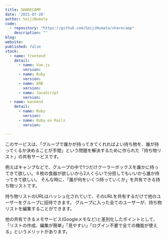 ```yaml
---
title: SHARECAMP
date: '2021-07-28'
author: SeijiNumata
code: 
  - repository: "https://github.com/SeijiNumata/sharecamp"
    description: ""
blog:
website:
published: false
stack:
  - name: frontend
    detail: 
      - name: Vue.js 
        version: 
      - name: Ruby
        version:
      - name: ERB
        version:
      - name: JavaScript
        version:
  - name: backend
    detail: 
      - name: Ruby
        version:
      - name: Ruby on Rails
        version: 

---
```


このサービスは、「グループで誰かが持ってきてくれればよい持ち物を、誰が持ってくるか決めることが手間」という問題を解決するために作られた「持ち物リスト」の共有サービスです。

例えばキャンプなどで、グループの中で1つだけクーラーボックスを誰かに持ってきて欲しい。８枚の食器が欲しいから2人くらいで分担してもいいから誰か持ってきて欲しい。 そんな時に、「誰が何をいくつ持っていくか」を共有できる持ち物リストです。

持ち物リストのURLはハッシュ化されていて、そのURLを共有するだけで他のユーザーをグループに招待できます。 グループに入った全てのユーザーが、持ち物リストを編集することができます。

他の共有できるメモサービス(Googleメモなど)と差別化したポイントとして、「リストの作成、編集が簡単」「見やすい」「ログイン不要で全ての機能が使える」というメリットがあります。
